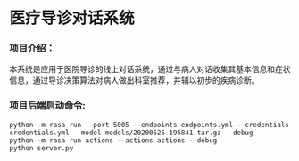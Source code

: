 # 医疗导诊对话系统
### 项目介绍：
本系统是应用于医院导诊的线上对话系统，通过与病人对话收集其基本信息和症状信息，通过导诊决策算法对病人做出科室推荐，并辅以初步的疾病诊断。



### 项目后端启动命令:
```
python -m rasa run --port 5005 --endpoints endpoints.yml --credentials credentials.yml --model models/20200525-195841.tar.gz --debug
python -m rasa run actions --actions actions --debug
python server.py
```